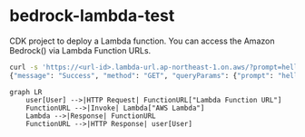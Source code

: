 # bedrock-lambda-test

CDK project to deploy a Lambda function.
You can access the Amazon Bedrock() via Lambda Function URLs.

```bash
curl -s 'https://<url-id>.lambda-url.ap-northeast-1.on.aws/?prompt=hello!'
{"message": "Success", "method": "GET", "queryParams": {"prompt": "hello!"}, "pathParams": {}, "response": "\\nHi! How can I assist you today?"}
```

```mermaid
graph LR
    user[User] -->|HTTP Request| FunctionURL["Lambda Function URL"]
    FunctionURL -->|Invoke| Lambda["AWS Lambda"]
    Lambda -->|Response| FunctionURL
    FunctionURL -->|HTTP Response| user[User]
```
